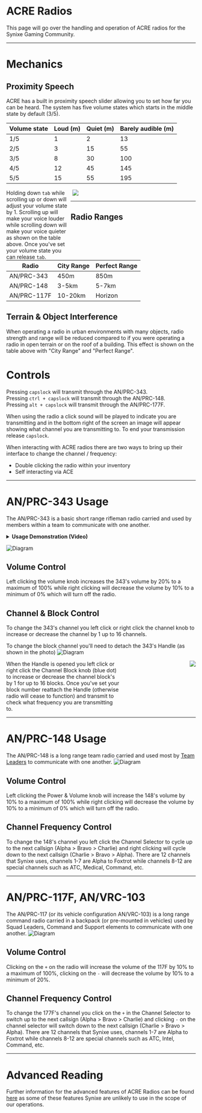 # ACRE Radios
This page will go over the handling and operation of ACRE radios for the Synixe Gaming Community.

<hr/>

# Mechanics
## Proximity Speech 
ACRE has a built in proximity speech slider allowing you to set how far you can be heard. The system has five volume states which starts in the middle state by default (3/5).

| Volume state | Loud (m) | Quiet (m) | Barely audible (m) |
|--------------|----------|-----------|--------------------|
| 1/5          | 1        | 2         | 13                 |
| 2/5          | 3        | 15        | 55                 |
| 3/5          | 8        | 30        | 100                |
| 4/5          | 12       | 45        | 145                |
| 5/5          | 15       | 55        | 195                |

<div style="float: left; width: 34%;">Holding down <code>tab</code> while scrolling up or down will adjust your volume state by 1. Scrolling up will make your voice louder while scrolling down will make your voice quieter as shown on the table above. Once you've set your volume state you can release <code>tab</code>.</div> 

<div style="float: right; width: 65%">
    <img src="/guides/players/img/acre_slider.gif"/>
</div>
<div style="clear: right;"></div>

<hr/>

## Radio Ranges
| Radio       | City Range | Perfect Range |
|-------------|------------|---------------|
| AN/PRC-343  | 450m       | 850m          |
| AN/PRC-148  | 3-5km      | 5-7km         |
| AN/PRC-117F | 10-20km    | Horizon       |

## Terrain & Object Interference 
When operating a radio in urban environments with many objects, radio strength and range will be reduced compared to if you were operating a radio in open terrain or on the roof of a building. This effect is shown on the table above with "City Range" and "Perfect Range".

# Controls
Pressing `capslock` will transmit through the AN/PRC-343.  
Pressing `ctrl + capslock` will transmit through the AN/PRC-148.  
Pressing `alt + capslock` will transmit through the AN/PRC-177F.

When using the radio a click sound will be played to indicate you are transmitting and in the bottom right of the screen an image will appear showing what channel you are transmitting to. To end your transmission release `capslock`.

When interacting with ACRE radios there are two ways to bring up their interface to change the channel / frequency:
* Double clicking the radio within your inventory 
* Self interacting via ACE 

<hr/>

# AN/PRC-343 Usage
The AN/PRC-343 is a basic short range rifleman radio carried and used by members within a team to communicate with one another. 
<details>
<summary><b>Usage Demonstration (Video)</b></summary>

<iframe width="540" height="540" src="https://www.youtube.com/embed/tRoBLWNabCw" frameborder="0" allow="accelerometer; autoplay; encrypted-media; gyroscope; picture-in-picture" allowfullscreen></iframe>

</details>

![Diagram](img/343.png)
## Volume Control
Left clicking the volume knob increases the 343's volume by 20% to a maximum of 100% while right clicking will decrease the volume by 10% to a minimum of 0% which will turn off the radio.

## Channel & Block Control
To change the 343's channel you left click or right click the channel knob to increase or decrease the channel by 1 up to 16 channels.

To change the block channel you'll need to detach the 343's Handle (as shown in the photo)
![Diagram](img/343_handle_detached.png)
<div style="float: left; width: 60%;">When the Handle is opened you left click or right click the Channel Block knob (blue dot) to increase or decrease the channel block's by 1 for up to 16 blocks. Once you've set your block number reattach the Handle (otherwise radio will cease to function) and transmit to check what frequency you are transmitting to.</div>
<div style="float: right;">
    <img src="/guides/players/img/notification.png"/>
</div>
<div style="clear: both;"></div>
<hr/>

# AN/PRC-148 Usage
The AN/PRC-148 is a long range team radio carried and used most by [Team Leaders](/guides/players/teamlead.md) to communicate with one another.
![Diagram](img/148.png)
## Volume Control
Left clicking the Power & Volume knob will increase the 148's volume by 10% to a maximum of 100% while right clicking will decrease the volume by 10% to a minimum of 0% which will turn off the radio.

## Channel Frequency Control
To change the 148's channel you left click the Channel Selector to cycle up to the next callsign (Alpha > Bravo > Charlie) and right clicking will cycle down to the next callsign (Charlie > Bravo > Alpha). There are 12 channels that Synixe uses, channels 1-7 are Alpha to Foxtrot while channels 8-12 are special channels such as ATC, Medical, Command, etc.

<hr/>

# AN/PRC-117F, AN/VRC-103
The AN/PRC-117 (or its vehicle configuration AN/VRC-103) is a long range command radio carried in a backpack (or pre-mounted in vehicles) used by Squad Leaders, Command and Support elements to communicate with one another. 
![Diagram](img/117f.png) 
## Volume Control
Clicking on the `+` on the radio will increase the volume of the 117F by 10% to a maximum of 100%, clicking on the `-` will decrease the volume by 10% to a minimum of 20%. 
## Channel Frequency Control
To change the 177F's channel you click on the `+` in the Channel Selector to switch up to the next callsign (Alpha > Bravo > Charlie) and clicking `-` on the channel selector will switch down to the next callsign (Charlie > Bravo > Alpha). There are 12 channels that Synixe uses, channels 1-7 are Alpha to Foxtrot while channels 8-12 are special channels such as ATC, Intel, Command, etc.

<hr/>

# Advanced Reading
Further information for the advanced features of ACRE Radios can be found [here](http://acre2.idi-systems.com/wiki/radios/overview) as some of these features Synixe are unlikely to use in the scope of our operations.